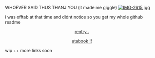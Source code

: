 WHOEVER SAID THUS THANJ YOU (it made me giggle)
[![IMG-2615.jpg](https://i.postimg.cc/C1VKZ3jT/IMG-2615.jpg)](https://postimg.cc/SXD43tTD)

i was offtab at that time and didnt notice so you get my whole github readme


<p align="center" width="100%"><a href=https://rentry.co/H4NN1BALLECTER>rentry .</a>
<p align="center" width="100%"><a href=https://leedongwook.atabook.org>atabook !!</a>

  wip ++ more links soon
